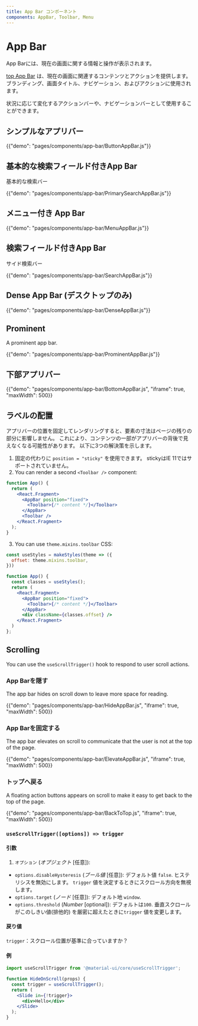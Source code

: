 ```yaml
---
title: App Bar コンポーネント
components: AppBar, Toolbar, Menu
---
```


# App Bar

<p class="description">App Barには、現在の画面に関する情報と操作が表示されます。</p>

[top App Bar](https://material.io/design/components/app-bars-top.html) は、現在の画面に関連するコンテンツとアクションを提供します。 ブランディング、画面タイトル、ナビゲーション、およびアクションに使用されます。

状況に応じて変化するアクションバーや、ナビゲーションバーとして使用することができます。

## シンプルなアプリバー

{{"demo": "pages/components/app-bar/ButtonAppBar.js"}}

## 基本的な検索フィールド付きApp Bar

基本的な検索バー

{{"demo": "pages/components/app-bar/PrimarySearchAppBar.js"}}

## メニュー付き App Bar

{{"demo": "pages/components/app-bar/MenuAppBar.js"}}

## 検索フィールド付きApp Bar

サイド検索バー

{{"demo": "pages/components/app-bar/SearchAppBar.js"}}

## Dense App Bar (デスクトップのみ)

{{"demo": "pages/components/app-bar/DenseAppBar.js"}}

## Prominent

A prominent app bar.

{{"demo": "pages/components/app-bar/ProminentAppBar.js"}}

## 下部アプリバー

{{"demo": "pages/components/app-bar/BottomAppBar.js", "iframe": true, "maxWidth": 500}}

## ラベルの配置

アプリバーの位置を固定してレンダリングすると、要素の寸法はページの残りの部分に影響しません。 これにより、コンテンツの一部がアプリバーの背後で見えなくなる可能性があります。 以下に3つの解決策を示します。

1. 固定の代わりに `position = "sticky"` を使用できます。 stickyはIE 11ではサポートされていません。
2. You can render a second `<Toolbar />` component:

```jsx
function App() {
  return (
    <React.Fragment>
      <AppBar position="fixed">
        <Toolbar>{/* content */}</Toolbar>
      </AppBar>
      <Toolbar />
    </React.Fragment>
  );
}
```

3. You can use `theme.mixins.toolbar` CSS:

```jsx
const useStyles = makeStyles(theme => ({
  offset: theme.mixins.toolbar,
}))

function App() {
  const classes = useStyles();
  return (
    <React.Fragment>
      <AppBar position="fixed">
        <Toolbar>{/* content */}</Toolbar>
      </AppBar>
      <div className={classes.offset} />
    </React.Fragment>
  )
};
```

## Scrolling

You can use the `useScrollTrigger()` hook to respond to user scroll actions.

### App Barを隠す

The app bar hides on scroll down to leave more space for reading.

{{"demo": "pages/components/app-bar/HideAppBar.js", "iframe": true, "maxWidth": 500}}

### App Barを固定する

The app bar elevates on scroll to communicate that the user is not at the top of the page.

{{"demo": "pages/components/app-bar/ElevateAppBar.js", "iframe": true, "maxWidth": 500}}

### トップへ戻る

A floating action buttons appears on scroll to make it easy to get back to the top of the page.

{{"demo": "pages/components/app-bar/BackToTop.js", "iframe": true, "maxWidth": 500}}

### `useScrollTrigger([options]) => trigger`

#### 引数

1. `オプション` (*オプジェクト* [任意]):

- `options.disableHysteresis` (*ブール値* [任意]): デフォルト値 `false`. ヒステリシスを無効にします。 ` trigger ` 値を決定するときにスクロール方向を無視します。
- `options.target` (*ノード* [任意]): デフォルト地 `window`.
- `options.threshold` (*Number* [optional]): デフォルトは`100`. 垂直スクロールがこのしきい値(排他的) を厳密に超えたときに`trigger` 値を変更します。

#### 戻り値

` trigger `：スクロール位置が基準に合っていますか？

#### 例

```jsx
import useScrollTrigger from '@material-ui/core/useScrollTrigger';

function HideOnScroll(props) {
  const trigger = useScrollTrigger();
  return (
    <Slide in={!trigger}>
      <div>Hello</div>
    </Slide>
  );
}
```